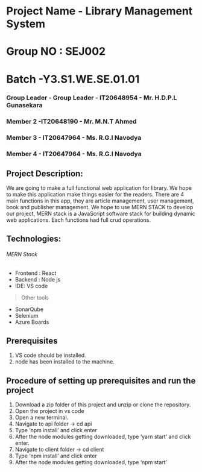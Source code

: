 # Project Name -  Library Management System
# Group NO : SEJ002
# Batch -Y3.S1.WE.SE.01.01
### Group Leader - Group Leader - IT20648954 - Mr. H.D.P.L Gunasekara
### Member 2 -IT20648190 - Mr. M.N.T Ahmed
### Member 3 - IT20647964 - Ms. R.G.I Navodya
### Member 4 - IT20647964 - Ms. R.G.I Navodya
## Project Description:
We are going to make a full functional web application for library. We hope to make this application make things easier for the readers. 
There are 4 main functions in this app, they are article management, user management, book and publisher management. 
We hope to use MERN STACK to develop our project, MERN stack is a JavaScript software stack for building dynamic web applications. 
Each functions had full crud operations.
## Technologies:
###### MERN Stack
- Frontend : React
- Backend : Node js
- IDE: VS code
> Other tools
- SonarQube
- Selenium
- Azure Boards

## Prerequisites
1. VS code should be installed.
2. node has been installed to the machine.

## Procedure of setting up prerequisites and run the project
1. Download a zip folder of this project and unzip or clone the repository.
2. Open the project in vs code
3. Open a new terminal.
4. Navigate to api folder -> cd api
5. Type ‘npm install’ and click enter
6. After the node modules getting downloaded, type ‘yarn start’ and click enter.
7. Navigate to client folder -> cd client
8. Type ‘npm install’ and click enter
9. After the node modules getting downloaded, type ‘npm start’



